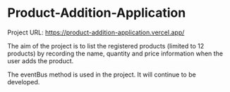 # Product-Addition-Application

Project URL: https://product-addition-application.vercel.app/

The aim of the project is to list the registered products (limited to 12 products) by recording the name, quantity and price information when the user adds the product.  

The eventBus method is used in the project. It will continue to be developed.
